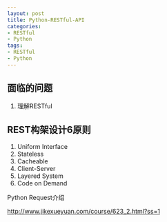```yaml
---
layout: post
title: Python-RESTful-API
categories:
- RESTful
- Python
tags:
- RESTful
- Python
---
```


## 面临的问题

1. 理解RESTful

## REST构架设计6原则

1. Uniform Interface
2. Stateless
3. Cacheable
4. Client-Server
5. Layered System
6. Code on Demand


Python Request介绍

http://www.jikexueyuan.com/course/623_2.html?ss=1


